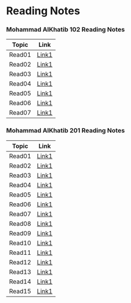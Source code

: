 # Reading Notes

### Mohammad AlKhatib 102 Reading Notes

Topic | Link
------------ | -------------
Read01 | [Link1]( https://mohammadal-khatib.github.io/reading-notes/read01)
Read02 | [Link1]( https://mohammadal-khatib.github.io/reading-notes/Growth)
Read03 | [Link1]( https://mohammadal-khatib.github.io/reading-notes/Read03)
Read04 | [Link1]( https://mohammadal-khatib.github.io/reading-notes/Read04)
Read05 | [Link1]( https://mohammadal-khatib.github.io/reading-notes/Read05)
Read06 | [Link1]( https://mohammadal-khatib.github.io/reading-notes/Read06)
Read07 | [Link1]( https://mohammadal-khatib.github.io/reading-notes/Read07)

### Mohammad AlKhatib 201 Reading Notes
Topic | Link
------------ | -------------
Read01 | [Link1]()
Read02 | [Link1]()
Read03 | [Link1]()
Read04 | [Link1]()
Read05 | [Link1]()
Read06 | [Link1]()
Read07 | [Link1]()
Read08 | [Link1]()
Read09 | [Link1]()
Read10 | [Link1]()
Read11 | [Link1]()
Read12 | [Link1]()
Read13 | [Link1]()
Read14 | [Link1]()
Read15 | [Link1]()
